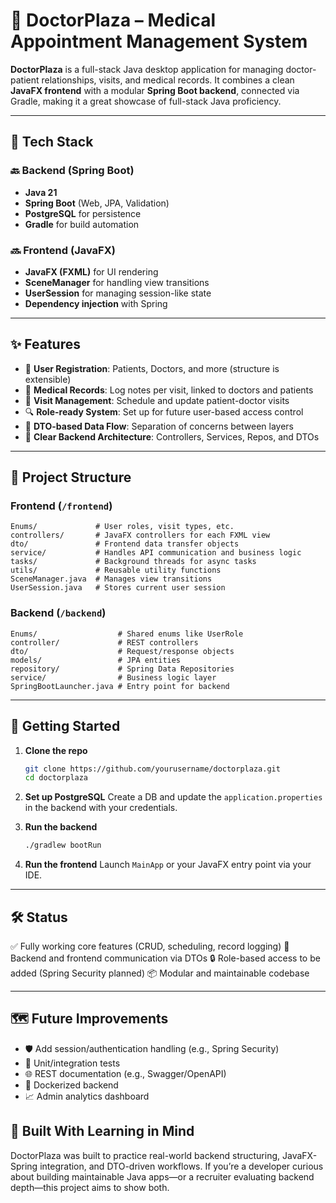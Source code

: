 # 🏥 DoctorPlaza – Medical Appointment Management System

**DoctorPlaza** is a full-stack Java desktop application for managing doctor-patient relationships, visits, and medical records. It combines a clean **JavaFX frontend** with a modular **Spring Boot backend**, connected via Gradle, making it a great showcase of full-stack Java proficiency.

---

## 🧰 Tech Stack

### 🔙 Backend (Spring Boot)

* **Java 21**
* **Spring Boot** (Web, JPA, Validation)
* **PostgreSQL** for persistence
* **Gradle** for build automation

### 🔜 Frontend (JavaFX)

* **JavaFX (FXML)** for UI rendering
* **SceneManager** for handling view transitions
* **UserSession** for managing session-like state
* **Dependency injection** with Spring

---

## ✨ Features

* 👥 **User Registration**: Patients, Doctors, and more (structure is extensible)
* 📄 **Medical Records**: Log notes per visit, linked to doctors and patients
* 📅 **Visit Management**: Schedule and update patient-doctor visits
* 🔍 **Role-ready System**: Set up for future user-based access control
* 🔄 **DTO-based Data Flow**: Separation of concerns between layers
* 🧱 **Clear Backend Architecture**: Controllers, Services, Repos, and DTOs

---

## 📁 Project Structure

### Frontend (`/frontend`)

```
Enums/             # User roles, visit types, etc.
controllers/       # JavaFX controllers for each FXML view
dto/               # Frontend data transfer objects
service/           # Handles API communication and business logic
tasks/             # Background threads for async tasks
utils/             # Reusable utility functions
SceneManager.java  # Manages view transitions
UserSession.java   # Stores current user session
```

### Backend (`/backend`)

```
Enums/                  # Shared enums like UserRole
controller/             # REST controllers
dto/                    # Request/response objects
models/                 # JPA entities
repository/             # Spring Data Repositories
service/                # Business logic layer
SpringBootLauncher.java # Entry point for backend
```

---

## 🚀 Getting Started

1. **Clone the repo**

   ```bash
   git clone https://github.com/yourusername/doctorplaza.git
   cd doctorplaza
   ```

2. **Set up PostgreSQL**
   Create a DB and update the `application.properties` in the backend with your credentials.

3. **Run the backend**

   ```bash
   ./gradlew bootRun
   ```

4. **Run the frontend**
   Launch `MainApp` or your JavaFX entry point via your IDE.

---

## 🛠 Status

✅ Fully working core features (CRUD, scheduling, record logging)
🧪 Backend and frontend communication via DTOs
🔒 Role-based access to be added (Spring Security planned)
📦 Modular and maintainable codebase

---

## 🗺️ Future Improvements

* 🛡️ Add session/authentication handling (e.g., Spring Security)
* 🧪 Unit/integration tests
* 🌐 REST documentation (e.g., Swagger/OpenAPI)
* 🐳 Dockerized backend
* 📈 Admin analytics dashboard


## 🧠 Built With Learning in Mind

DoctorPlaza was built to practice real-world backend structuring, JavaFX-Spring integration, and DTO-driven workflows. If you’re a developer curious about building maintainable Java apps—or a recruiter evaluating backend depth—this project aims to show both.
